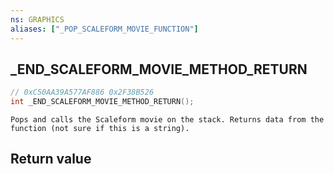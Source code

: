 ```yaml
---
ns: GRAPHICS
aliases: ["_POP_SCALEFORM_MOVIE_FUNCTION"]
---
```

## _END_SCALEFORM_MOVIE_METHOD_RETURN

```c
// 0xC50AA39A577AF886 0x2F38B526
int _END_SCALEFORM_MOVIE_METHOD_RETURN();
```

```
Pops and calls the Scaleform movie on the stack. Returns data from the function (not sure if this is a string).  
```

## Return value
